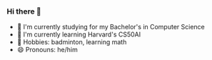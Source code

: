 ### Hi there 👋

- 📖 I'm currently studying for my Bachelor's in Computer Science
- 🧠 I'm currently learning Harvard's CS50AI
- 🎉 Hobbies: badminton, learning math
- 😄 Pronouns: he/him
